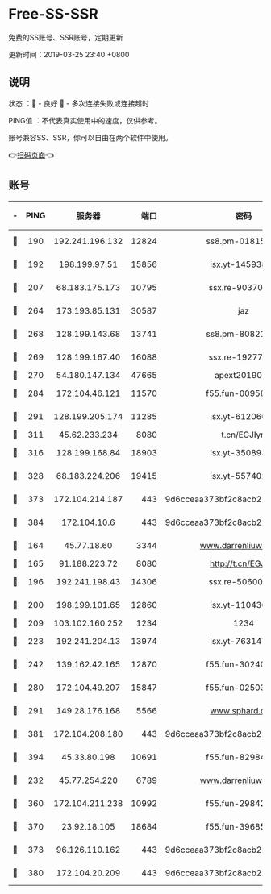# Free-SS-SSR

免费的SS账号、SSR账号，定期更新

更新时间：2019-03-25 23:40 +0800

## 说明

状态     ：🙂 - 良好 🙁 - 多次连接失败或连接超时

PING值   ：不代表真实使用中的速度，仅供参考。

账号兼容SS、SSR，你可以自由在两个软件中使用。

👉[扫码页面](https://liesauer.github.io/Free-SS-SSR/)👈

## 账号

|-|PING|服务器|端口|密码|加密方式|区域|
|:----:|:----:|:-----:|-----:|:----:|:----:|:----:|
|🙂|190|192.241.196.132|12824|ss8.pm-01815174|aes-256-cfb|US|
|🙂|192|198.199.97.51|15856|isx.yt-14593814|aes-256-cfb|US|
|🙂|207|68.183.175.173|10795|ssx.re-90370518|aes-256-cfb|US|
|🙂|264|173.193.85.131|30587|jaz|aes-256-cfb|US|
|🙂|268|128.199.143.68|13741|ss8.pm-80821206|aes-256-cfb|SG|
|🙂|269|128.199.167.40|16088|ssx.re-19277467|aes-256-cfb|SG|
|🙂|270|54.180.147.134|47665|apext2019001|chacha20|KR|
|🙂|284|172.104.46.121|11570|f55.fun-00956881|aes-256-cfb|SG|
|🙂|291|128.199.205.174|11285|isx.yt-61206082|aes-256-cfb|SG|
|🙂|311|45.62.233.234|8080|t.cn/EGJIyrl|rc4-md5|CA|
|🙂|316|128.199.168.84|18903|isx.yt-35089368|aes-256-cfb|SG|
|🙂|328|68.183.224.206|19415|isx.yt-55740244|aes-256-cfb|SG|
|🙂|373|172.104.214.187|443|9d6cceaa373bf2c8acb22e60b6a58be6|aes-256-cfb|US|
|🙂|384|172.104.10.6|443|9d6cceaa373bf2c8acb22e60b6a58be6|aes-256-cfb|US|
|🙂|164|45.77.18.60|3344|www.darrenliuwei.com|aes-256-cfb|JP|
|🙂|165|91.188.223.72|8080|http://t.cn/EGJIyrl|rc4-md5|RU|
|🙂|196|192.241.198.43|14306|ssx.re-50600808|aes-256-cfb|US|
|🙂|200|198.199.101.65|12860|isx.yt-11043680|aes-256-cfb|US|
|🙂|209|103.102.160.252|1234|1234|rc4-md5|JP|
|🙂|223|192.241.204.13|13974|isx.yt-76314736|aes-256-cfb|US|
|🙂|242|139.162.42.165|12870|f55.fun-30240273|aes-256-cfb|SG|
|🙂|280|172.104.49.207|15847|f55.fun-02503787|aes-256-cfb|SG|
|🙂|291|149.28.176.168|5566|www.sphard.com|aes-256-cfb|AU|
|🙂|381|172.104.208.180|443|9d6cceaa373bf2c8acb22e60b6a58be6|aes-256-cfb|US|
|🙂|394|45.33.80.198|10691|f55.fun-82984972|aes-256-cfb|US|
|🙁|232|45.77.254.220|6789|www.darrenliuwei.com|aes-256-cfb|SG|
|🙁|360|172.104.211.238|10992|f55.fun-29842586|aes-256-cfb|US|
|🙁|370|23.92.18.105|18684|f55.fun-39685048|aes-256-cfb|US|
|🙁|373|96.126.110.162|443|9d6cceaa373bf2c8acb22e60b6a58be6|aes-256-cfb|US|
|🙁|380|172.104.20.209|443|9d6cceaa373bf2c8acb22e60b6a58be6|aes-256-cfb|US|
